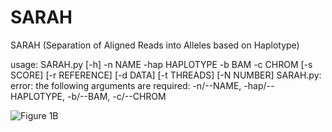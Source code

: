 # SARAH
SARAH (Separation of Aligned Reads into Alleles based on Haplotype)

usage: SARAH.py [-h] -n NAME -hap HAPLOTYPE -b BAM -c CHROM [-s SCORE] [-r REFERENCE] [-d DATA] [-t THREADS] [-N NUMBER]
SARAH.py: error: the following arguments are required: -n/--NAME, -hap/--HAPLOTYPE, -b/--BAM, -c/--CHROM


![Figure 1B](https://github.com/Yousuk-Song/SARAH/assets/71381603/d67e80a0-7987-4420-9353-3fa029599ea0)
